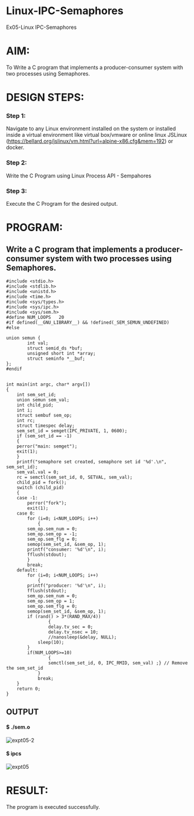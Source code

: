 # Linux-IPC-Semaphores
Ex05-Linux IPC-Semaphores

# AIM:
To Write a C program that implements a producer-consumer system with two processes using Semaphores.

# DESIGN STEPS:

### Step 1:

Navigate to any Linux environment installed on the system or installed inside a virtual environment like virtual box/vmware or online linux JSLinux (https://bellard.org/jslinux/vm.html?url=alpine-x86.cfg&mem=192) or docker.

### Step 2:

Write the C Program using Linux Process API - Sempahores

### Step 3:

Execute the C Program for the desired output. 

# PROGRAM:

## Write a C program that implements a producer-consumer system with two processes using Semaphores.
```
#include <stdio.h>	 
#include <stdlib.h>      
#include <unistd.h>	 
#include <time.h>	 
#include <sys/types.h>   
#include <sys/ipc.h>     
#include <sys/sem.h>	 
#define NUM_LOOPS	20	 
#if defined(__GNU_LIBRARY__) && !defined(_SEM_SEMUN_UNDEFINED)
#else

union semun {
        int val;                    
        struct semid_ds *buf;       
        unsigned short int *array;  
        struct seminfo *__buf;      
};
#endif


int main(int argc, char* argv[])
{
    int sem_set_id;	      
    union semun sem_val;      
    int child_pid;	      
    int i;		      
    struct sembuf sem_op;     
    int rc;		      
    struct timespec delay;    
    sem_set_id = semget(IPC_PRIVATE, 1, 0600);
    if (sem_set_id == -1) 
    {
	perror("main: semget");
	exit(1);
    }
    printf("semaphore set created, semaphore set id '%d'.\n", sem_set_id);
    sem_val.val = 0;
    rc = semctl(sem_set_id, 0, SETVAL, sem_val);
    child_pid = fork();
    switch (child_pid) 
    {
	case -1:	
	    perror("fork");
	    exit(1);
	case 0:		
	    for (i=0; i<NUM_LOOPS; i++) 
            {
		sem_op.sem_num = 0;
		sem_op.sem_op = -1;
		sem_op.sem_flg = 0;
		semop(sem_set_id, &sem_op, 1);
		printf("consumer: '%d'\n", i);
		fflush(stdout);
	    }
	    break;
	default:	
	    for (i=0; i<NUM_LOOPS; i++)
            {
		printf("producer: '%d'\n", i);
		fflush(stdout);
		sem_op.sem_num = 0;
		sem_op.sem_op = 1;
		sem_op.sem_flg = 0;
		semop(sem_set_id, &sem_op, 1);
		if (rand() > 3*(RAND_MAX/4)) 
                {
	    	    delay.tv_sec = 0;
	    	    delay.tv_nsec = 10;
	    	    //nanosleep(&delay, NULL);
		    sleep(10); 
		}
		if(NUM_LOOPS>=10)    
                {
	       	    semctl(sem_set_id, 0, IPC_RMID, sem_val) ;} // Remove the sem_set_id
	        }
	        break;
    }
    return 0;
}

```



## OUTPUT
#### $ ./sem.o


![expt05-2](https://github.com/KrishnaPrasad148/Linux-IPC-Semaphores/assets/147332763/97778d50-ef0b-4079-ba53-bc25b094f175)



#### $ ipcs


![expt05](https://github.com/KrishnaPrasad148/Linux-IPC-Semaphores/assets/147332763/4ee3b90d-6d36-49ea-9932-dc1f118f8158)





# RESULT:
The program is executed successfully.
